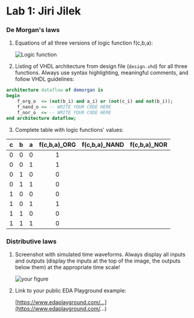 # Lab 1: Jiri Jilek

### De Morgan's laws

1. Equations of all three versions of logic function f(c,b,a):

   ![Logic function](https://github.com/tomas-fryza/digital-electronics-1/blob/master/labs/01-gates/images/equations.png)

2. Listing of VHDL architecture from design file (`design.vhd`) for all three functions. Always use syntax highlighting, meaningful comments, and follow VHDL guidelines:

```vhdl
architecture dataflow of demorgan is
begin
    f_org_o  <= (not(b_i) and a_i) or (not(c_i) and not(b_i));
    f_nand_o <= -- WRITE YOUR CODE HERE
    f_nor_o  <= -- WRITE YOUR CODE HERE
end architecture dataflow;
```

3. Complete table with logic functions' values:

| **c** | **b** |**a** | **f(c,b,a)_ORG** | **f(c,b,a)_NAND** | **f(c,b,a)_NOR** |
| :-: | :-: | :-: | :-: | :-: | :-: |
| 0 | 0 | 0 | 1 |  |  |
| 0 | 0 | 1 | 1 |  |  |
| 0 | 1 | 0 | 0 |  |  |
| 0 | 1 | 1 | 0 |  |  |
| 1 | 0 | 0 | 0 |  |  |
| 1 | 0 | 1 | 1 |  |  |
| 1 | 1 | 0 | 0 |  |  |
| 1 | 1 | 1 | 0 |  |  |

### Distributive laws

1. Screenshot with simulated time waveforms. Always display all inputs and outputs (display the inputs at the top of the image, the outputs below them) at the appropriate time scale!

   ![your figure]()

2. Link to your public EDA Playground example:

   [https://www.edaplayground.com/...](https://www.edaplayground.com/...)
